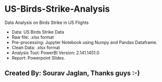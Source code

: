 # US-Birds-Strike-Analysis
Data Analysis on Birds Strike in US Flights

- Data: US Birds Strike Data
- Raw file: .xlsx format
- Pre-processing: Jupyter Notebook using Numpy and Pandas Dataframe.
- Clean Data: .xlsx format
- Analysis Tool: PowerBI Version: 2.141.1451.0
- Report: Powerpoint Slides.

## Created By: Sourav Jaglan, Thanks guys :-)

